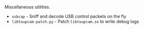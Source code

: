 Miscellaneous utilities.

- `usbcap` - Sniff and decode USB control packets on the fly
- `libtoupcam-patch.py` - Patch `libtoupcam.so` to write debug logs
